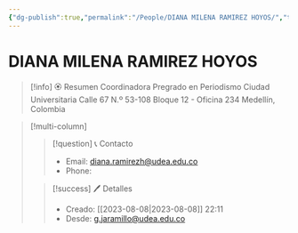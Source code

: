 ```yaml
---
{"dg-publish":true,"permalink":"/People/DIANA MILENA RAMIREZ HOYOS/","title":"DIANA MILENA RAMIREZ HOYOS","updated":"2023-12-30T18:06:09.242-05:00"}
---
```


# DIANA MILENA RAMIREZ HOYOS

> [!info] 🏵️ Resumen
> Coordinadora
> Pregrado en Periodismo
> Ciudad Universitaria Calle 67 N.º 53-108 Bloque 12 - Oficina 234
> Medellín, Colombia

> [!multi-column]
> 
> > [!question] 📞 Contacto
> > - Email: diana.ramirezh@udea.edu.co 
> > - Phone:  
> 
> > [!success] 🖊️ Detalles
> > - Creado: [[2023-08-08\|2023-08-08]] 22:11
> > - Desde: g.jaramillo@udea.edu.co  